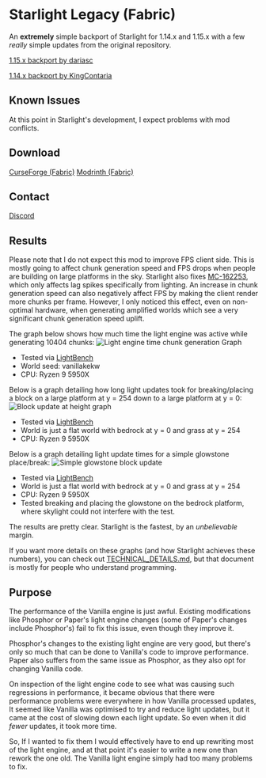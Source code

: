 Starlight Legacy (Fabric)
==
An **extremely** simple backport of Starlight for 1.14.x and 1.15.x with a few *really* simple updates from the original repository.

[1.15.x backport by dariasc](https://github.com/dariasc/Starlight)

[1.14.x backport by KingContaria](https://github.com/KingContaria/Starlight-1.14)

## Known Issues
At this point in Starlight's development, I expect problems with mod conflicts.

## Download
[CurseForge (Fabric)](https://www.curseforge.com/minecraft/mc-mods/starlight)
[Modrinth (Fabric)](https://modrinth.com/mod/starlight)

## Contact
[Discord](https://discord.gg/tuinity)

## Results
Please note that I do not expect this mod to improve FPS client side. This is mostly going to affect
chunk generation speed and FPS drops when people are building on large platforms in the sky. Starlight
also fixes [MC-162253](https://bugs.mojang.com/browse/MC-162253), which only affects
lag spikes specifically from lighting.
An increase in chunk generation speed can also negatively affect FPS by making the client 
render more chunks per frame. However, I only noticed this effect, even on non-optimal hardware,
when generating amplified worlds which see a very significant chunk generation speed uplift.

The graph below shows how much time the light engine was active while generating 10404 chunks:
![Light engine time chunk generation Graph](https://i.imgur.com/5aI8Eaf.png)
- Tested via [LightBench](https://github.com/Spottedleaf/lightbench)
- World seed: vanillakekw
- CPU: Ryzen 9 5950X

Below is a graph detailing how long light updates took for breaking/placing
a block on a large platform at y = 254 down to a large platform at y = 0:
![Block update at height graph](https://i.imgur.com/kKtbe9y.png)
- Tested via [LightBench](https://github.com/Spottedleaf/lightbench)
- World is just a flat world with bedrock at y = 0 and grass at y = 254
- CPU: Ryzen 9 5950X

Below is a graph detailing light update times for a simple glowstone
place/break:
![Simple glowstone block update](https://i.imgur.com/yCNK602.png)
- Tested via [LightBench](https://github.com/Spottedleaf/lightbench)
- World is just a flat world with bedrock at y = 0 and grass at y = 254
- CPU: Ryzen 9 5950X
- Tested breaking and placing the glowstone on the bedrock platform,
  where skylight could not interfere with the test.

The results are pretty clear. Starlight is the fastest, by 
an _unbelievable_ margin. 

If you want more details on these graphs (and how Starlight achieves these numbers), 
you can check out [TECHNICAL_DETAILS.md](TECHNICAL_DETAILS.md), but that document is
mostly for people who understand programming.

## Purpose
The performance of the Vanilla engine is just awful. Existing modifications like 
Phosphor or Paper's light engine changes (some of Paper's changes include Phosphor's) 
fail to fix this issue, even though they improve it.

Phosphor's changes to the existing light engine are very good, but there's only 
so much that can be done to Vanilla's code to improve performance.
Paper also suffers from the same issue as Phosphor, as they also opt for 
changing Vanilla code.

On inspection of the light engine code to see what was causing such
regressions in performance, it became obvious that there were
performance problems were everywhere in how Vanilla processed updates, 
It seemed like Vanilla was optimised to try and reduce light updates, 
but it came at the cost of slowing down each light update. So even 
when it did _fewer_ updates, it took more time.

So, If I wanted to fix them I would effectively have to end 
up rewriting most of the light engine, and at that point it's 
easier to write a new one than rework the one old. The 
Vanilla light engine simply had too many problems to fix.
